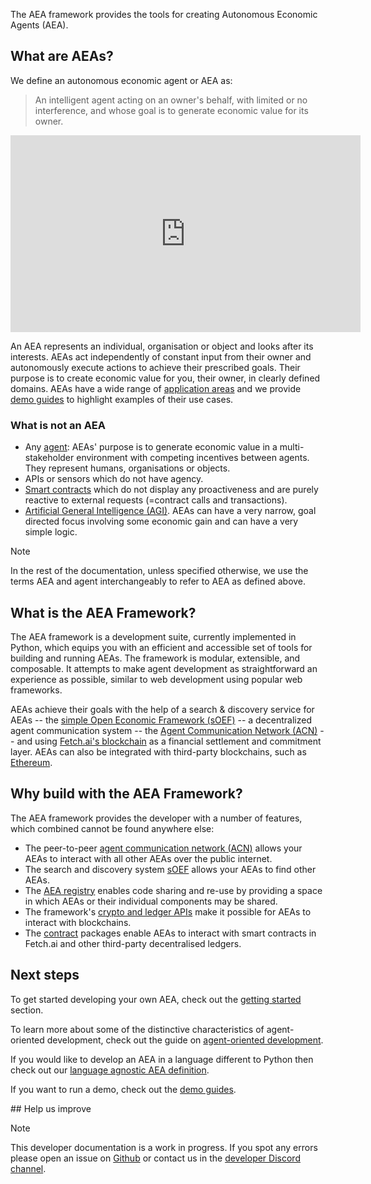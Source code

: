 
The AEA framework provides the tools for creating Autonomous Economic Agents (AEA).

## What are AEAs?

We define an autonomous economic agent or AEA as:

> An intelligent agent acting on an owner's behalf, with limited or no interference, and whose goal is to generate economic value for its owner.

<iframe width="560" height="315" src="https://www.youtube.com/embed/xpJA4IT5X88" frameborder="0" allow="accelerometer; autoplay; encrypted-media; gyroscope; picture-in-picture" allowfullscreen></iframe>

An AEA represents an individual, organisation or object and looks after its interests. AEAs act independently of constant input from their owner and autonomously execute actions to achieve their prescribed goals. Their purpose is to create economic value for you, their owner, in clearly defined domains. AEAs have a wide range of <a href="app-areas">application areas</a> and we provide <a href="demos">demo guides</a> to highlight examples of their use cases.

### What is not an AEA

* Any <a href="https://en.wikipedia.org/wiki/Software_agent" target="_blank">agent</a>: AEAs' purpose is to generate economic value in a multi-stakeholder environment with competing incentives between agents. They represent humans, organisations or objects.
* APIs or sensors which do not have agency.
* <a href="https://en.wikipedia.org/wiki/Smart_contract" target="_blank">Smart contracts</a> which do not display any proactiveness and are purely reactive to external requests (=contract calls and transactions). 
* <a href="https://en.wikipedia.org/wiki/Artificial_general_intelligence" target="_blank">Artificial General Intelligence (AGI)</a>. AEAs can have a very narrow, goal directed focus involving some economic gain and can have a very simple logic.

<div class="admonition note">
  <p class="admonition-title">Note</p>
  <p>In the rest of the documentation, unless specified otherwise, we use the terms AEA and agent interchangeably to refer to AEA as defined above.</p>
</div>

## What is the AEA Framework?

The AEA framework is a development suite, currently implemented in Python, which equips you with an efficient and accessible set of tools for building and running AEAs. The framework is modular, extensible, and composable. It attempts to make agent development as straightforward an experience as possible, similar to web development using popular web frameworks.

AEAs achieve their goals with the help of a search & discovery service for AEAs -- the <a href="oef-ledger">simple Open Economic Framework (sOEF)</a> -- a decentralized agent communication system -- the <a href="acn">Agent Communication Network (ACN)</a> -- and using <a href="oef-ledger">Fetch.ai's blockchain</a> as a financial settlement and commitment layer. AEAs can also be integrated with third-party blockchains, such as <a href="https://ethereum.org/en/" target="_blank">Ethereum</a>.


## Why build with the AEA Framework?

The AEA framework provides the developer with a number of features, which combined cannot be found anywhere else:

* The peer-to-peer <a href="acn">agent communication network (ACN)</a> allows your AEAs to interact with all other AEAs over the public internet.
* The search and discovery system <a href="simple-oef">sOEF</a> allows your AEAs to find other AEAs.
* The <a href="https://aea-registry.fetch.ai/" target="_blank">AEA registry</a> enables code sharing and re-use by providing a space in which AEAs or their individual components may be shared.
* The framework's <a href="ledger-integration">crypto and ledger APIs</a> make it possible for AEAs to interact with blockchains.
* The <a href="contract">contract</a> packages enable AEAs to interact with smart contracts in Fetch.ai and other third-party decentralised ledgers. 


## Next steps

To get started developing your own AEA, check out the <a href="quickstart">getting started</a> section.

To learn more about some of the distinctive characteristics of agent-oriented development, check out the guide on <a href="agent-oriented-development">agent-oriented development</a>.

If you would like to develop an AEA in a language different to Python then check out our <a href="language-agnostic-definition">language agnostic AEA definition</a>.

If you want to run a demo, check out the <a href="demos">demo guides</a>.


## Help us improve

<div class="admonition note">
  <p class="admonition-title">Note</p>
  <p>This developer documentation is a work in progress. If you spot any errors please open an issue on <a href="https://github.com/fetchai/agents-aea" target="_blank">Github</a> or contact us in the <a href="https://discord.com/invite/btedfjPJTj" target="_blank">developer Discord channel</a>.</p>
</div>

<br />
